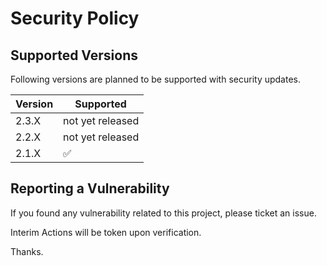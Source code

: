 # Security Policy

## Supported Versions

Following versions are planned to be supported with security updates.

| Version | Supported          |
| ------- | ------------------ |
| 2.3.X   | not yet released   |
| 2.2.X   | not yet released   |
| 2.1.X   | :white_check_mark: |

## Reporting a Vulnerability

If you found any vulnerability related to this project, please ticket an issue.

Interim Actions will be token upon verification.

Thanks.
